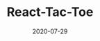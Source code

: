 ---
title: React-Tac-Toe
description: A 2-player tic-tac-toe game built with game state and results stored in localStorage.
builtWith: React, TypeScript, and Apollo Client
url: https://sh786.github.io/react-tac-toe/
github: https://github.com/sh786/react-tac-toe
date: 2020-07-29
---
